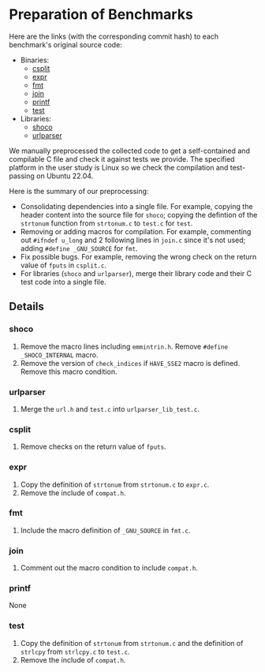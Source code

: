 # Preparation of Benchmarks

Here are the links (with the corresponding commit hash) to each benchmark's original source code:

- Binaries:
    - [csplit](https://github.com/DiegoMagdaleno/BSDCoreUtils/tree/d2b28e08bd02da5076a876608d6431638f929849/src/csplit)
    - [expr](https://github.com/DiegoMagdaleno/BSDCoreUtils/tree/d2b28e08bd02da5076a876608d6431638f929849/src/expr)
    - [fmt](https://github.com/DiegoMagdaleno/BSDCoreUtils/tree/d2b28e08bd02da5076a876608d6431638f929849/src/fmt)
    - [join](https://github.com/DiegoMagdaleno/BSDCoreUtils/tree/d2b28e08bd02da5076a876608d6431638f929849/src/join)
    - [printf](https://github.com/DiegoMagdaleno/BSDCoreUtils/tree/d2b28e08bd02da5076a876608d6431638f929849/src/printf)
    - [test](https://github.com/DiegoMagdaleno/BSDCoreUtils/tree/d2b28e08bd02da5076a876608d6431638f929849/src/test)
- Libraries:
    - [shoco](https://github.com/Ed-von-Schleck/shoco/tree/4dee0fc850cdec2bdb911093fe0a6a56e3623b71)
    - [urlparser](https://github.com/jwerle/url.h/tree/a65623ad107be19ca4efb5a36379f3440eb48091)

We manually preprocessed the collected code to get a self-contained and compilable C file and check it against tests we provide. The specified platform in the user study is Linux so we check the compilation and test-passing on Ubuntu 22.04. 

Here is the summary of our preprocessing:
- Consolidating dependencies into a single file. For example, copying the header content into the source file for `shoco`; copying the defintion of the `strtonum` function from `strtonum.c` to `test.c` for `test`.
- Removing or adding macros for compilation. For example, commenting out `#ifndef u_long` and 2 following lines in `join.c` since it's not used; adding `#define _GNU_SOURCE` for `fmt`.
- Fix possible bugs. For example, removing the wrong check on the return value of `fputs` in `csplit.c`.
- For libraries (`shoco` and `urlparser`), merge their library code and their C test code into a single file.

## Details

### shoco

1. Remove the macro lines including `emmintrin.h`. Remove `#define _SHOCO_INTERNAL` macro.
2. Remove the version of `check_indices` if `HAVE_SSE2` macro is defined. Remove this macro condition.

### urlparser

1. Merge the `url.h` and `test.c` into `urlparser_lib_test.c`.

### csplit

1. Remove checks on the return value of `fputs`.

### expr

1. Copy the definition of `strtonum` from `strtonum.c` to `expr.c`. 
2. Remove the include of `compat.h`.

### fmt

1. Include the macro definition of `_GNU_SOURCE` in `fmt.c`.

### join

1. Comment out the macro condition to include `compat.h`.

### printf

None

### test

1. Copy the definition of `strtonum` from `strtonum.c` and the definition of `strlcpy` from `strlcpy.c` to `test.c`.
2. Remove the include of `compat.h`.

